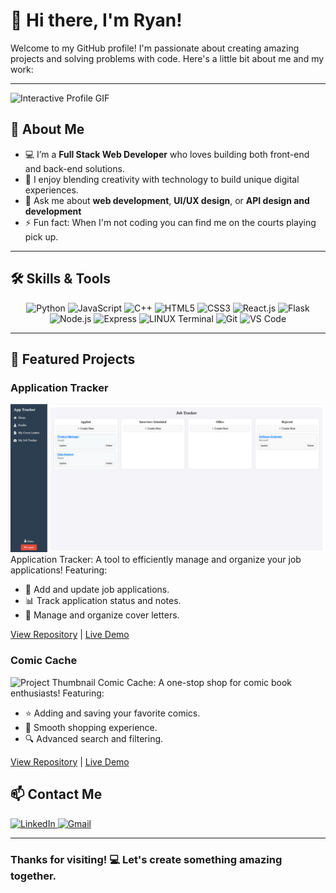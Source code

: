# 👋 Hi there, I'm Ryan!

Welcome to my GitHub profile! I'm passionate about creating amazing projects and solving problems with code. Here's a little bit about me and my work:

---

![Interactive Profile GIF](https://media.giphy.com/media/tuCFp8rod0x3O/giphy.gif)

## 🚀 About Me
- 💻 I’m a **Full Stack Web Developer** who loves building both front-end and back-end solutions.
- 🎨 I enjoy blending creativity with technology to build unique digital experiences.
- 💬 Ask me about **web development**, **UI/UX design**, or **API design and development**
- ⚡ Fun fact: When I'm not coding you can find me on the courts playing pick up.

---

## 🛠️ Skills & Tools

<p align="center">
<img src="https://img.icons8.com/color/48/000000/python--v1.png" alt="Python" width="40"/>
<img src="https://img.icons8.com/color/48/000000/javascript--v1.png" alt="JavaScript" width="40"/>
<img src="https://img.icons8.com/color/48/000000/c-plus-plus-logo.png" alt="C++" width="40"/>
<img src="https://img.icons8.com/color/48/000000/html-5--v1.png" alt="HTML5" width="40"/>
<img src="https://img.icons8.com/color/48/000000/css3.png" alt="CSS3" width="40"/>
<img src="https://img.icons8.com/office/40/000000/react.png" alt="React.js" width="40"/>
<img src="https://img.icons8.com/color/48/000000/flask.png" alt="Flask" width="40"/>
<img src="https://img.icons8.com/fluency/48/000000/node-js.png" alt="Node.js" width="40"/>
<img src="https://img.icons8.com/ios/50/000000/express-js.png" alt="Express" width="40"/>
<img src="https://img.icons8.com/color/48/000000/linux.png" alt="LINUX Terminal" width="40"/>
<img src="https://img.icons8.com/color/48/000000/git.png" alt="Git" width="40"/>
<img src="https://img.icons8.com/color/48/000000/visual-studio-code-2019.png" alt="VS Code" width="40"/>
</p>

---

## 🌟 Featured Projects

### Application Tracker
![Project Thumbnail](https://github.com/rcerney1/application_tracker/blob/main/appTrack.png?raw=true)
Application Tracker: A tool to efficiently manage and organize your job applications! Featuring:
- 📝 Add and update job applications.
- 📊 Track application status and notes.
- 📂 Manage and organize cover letters.

[View Repository](https://github.com/rcerney1/application_tracker) | [Live Demo](https://application-tracker-pbap.onrender.com/)

### Comic Cache
![Project Thumbnail](https://github.com/rcerney1/Comic_Cache/blob/main/comic%20cache.png?raw=true)
Comic Cache: A one-stop shop for comic book enthusiasts! Featuring:
- ⭐ Adding and saving your favorite comics.
- 🛒 Smooth shopping experience.
- 🔍 Advanced search and filtering.

[View Repository](https://github.com/rcerney1/Comic_Cache) | [Live Demo](https://comic-cache.onrender.com/)


## 📫 Contact Me
<p>
  <a href="https://www.linkedin.com/in/ryanccerney/" target="_blank">
    <img src="https://img.shields.io/badge/LinkedIn-0077B5?style=for-the-badge&logo=linkedin&logoColor=white" alt="LinkedIn"/>
  </a>
  <a href="mailto:ryanccerney@gmail.com">
    <img src="https://img.shields.io/badge/Gmail-D14836?style=for-the-badge&logo=gmail&logoColor=white" alt="Gmail"/>
  </a>
</p>

---

### Thanks for visiting! 💻 Let's create something amazing together.
